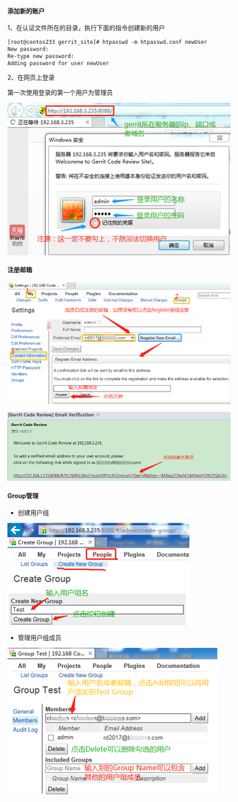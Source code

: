 #### 添加新的账户

1、在认证文件所在的目录，执行下面的指令创建新的用户

```
[root@centos233 gerrit_site]# htpasswd -m htpasswd.conf newUser
New password: 
Re-type new password: 
Adding password for user newUser
```

2、在网页上登录

第一次使用登录的第一个用户为管理员

![](/assets/gerrit/gerrit_login.png)

#### 注册邮箱

![](/assets/gerrit/gerrit_register_email.png)

![](/assets/gerrit/gerrit_email_verification.png)

#### Group管理

* 创建用户组

![](/assets/gerrit/gerrit_group_create.png)

* 管理用户组成员

![](/assets/gerrit/gerrit_group_members.png)


